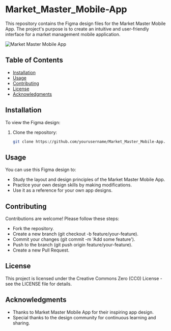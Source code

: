 # Market_Master_Mobile-App

This repository contains the Figma design files for the Market Master Mobile App. The project's purpose is to create an intuitive and user-friendly interface for a market management mobile application.

![Market Master Mobile App]( Market_Master_Mobile-App/blob/main/readmeimg.png)

## Table of Contents

- [Installation](#installation)
- [Usage](#usage)
- [Contributing](#contributing)
- [License](#license)
- [Acknowledgments](#acknowledgments)

## Installation

To view the Figma design:

1. Clone the repository:
   ```bash
   git clone https://github.com/yourusername/Market_Master_Mobile-App.git

## Usage

You can use this Figma design to:
   - Study the layout and design principles of the Market Master Mobile App.
   - Practice your own design skills by making modifications.
   - Use it as a reference for your own app designs.
     
## Contributing

Contributions are welcome! Please follow these steps:
   - Fork the repository.
   - Create a new branch (git checkout -b feature/your-feature).
   - Commit your changes (git commit -m 'Add some feature').
   - Push to the branch (git push origin feature/your-feature).
   - Create a new Pull Request.

## License

This project is licensed under the Creative Commons Zero (CC0) License - see the LICENSE file for details.

## Acknowledgments

   - Thanks to Market Master Mobile App for their inspiring app design.
   - Special thanks to the design community for continuous learning and sharing.
